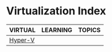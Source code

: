 # Virtualization Index

|VIRTUAL|LEARNING|TOPICS|
|---|---|---|
|[Hyper-V](infrastructure/virtualization/virtualization-hyperv)|||
